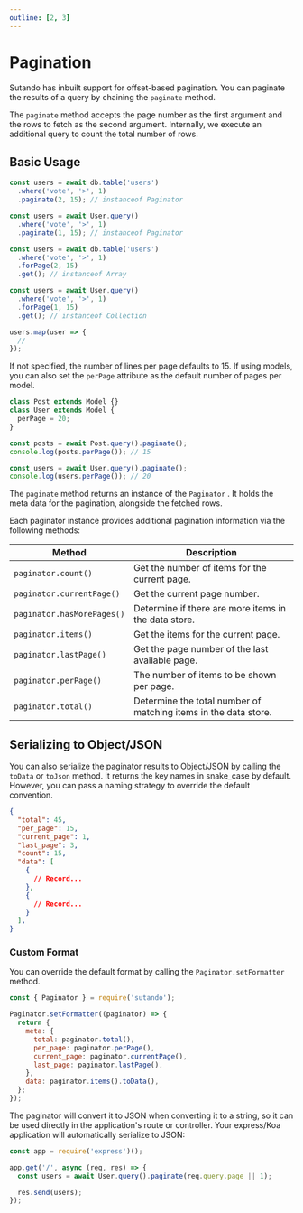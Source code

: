 ```yaml
---
outline: [2, 3]
---
```


<script setup>
import { useRoute } from 'vitepress'

const route = useRoute()

if (typeof _hmt != "undefined") {
  if (route?.path) {
    window._hmt.push(['_trackPageview', route.path]);
  }
}
</script>

# Pagination

Sutando has inbuilt support for offset-based pagination. You can paginate the results of a query by chaining the `paginate` method.

The `paginate` method accepts the page number as the first argument and the rows to fetch as the second argument. Internally, we execute an additional query to count the total number of rows.

## Basic Usage

```js
const users = await db.table('users')
  .where('vote', '>', 1)
  .paginate(2, 15); // instanceof Paginator

const users = await User.query()
  .where('vote', '>', 1)
  .paginate(1, 15); // instanceof Paginator

const users = await db.table('users')
  .where('vote', '>', 1)
  .forPage(2, 15)
  .get(); // instanceof Array

const users = await User.query()
  .where('vote', '>', 1)
  .forPage(1, 15)
  .get(); // instanceof Collection

users.map(user => {
  //
});
```

If not specified, the number of lines per page defaults to 15. If using models, you can also set the `perPage` attribute as the default number of pages per model.

```js
class Post extends Model {}
class User extends Model {
  perPage = 20;
}

const posts = await Post.query().paginate();
console.log(posts.perPage()); // 15

const users = await User.query().paginate();
console.log(users.perPage()); // 20
```

The `paginate` method returns an instance of the `Paginator` . It holds the meta data for the pagination, alongside the fetched rows.

Each paginator instance provides additional pagination information via the following methods:

|  Method | Description |
|  ----  | ----  |
| `paginator.count()` | Get the number of items for the current page. |
| `paginator.currentPage()` | Get the current page number. |
| `paginator.hasMorePages()` | Determine if there are more items in the data store. |
| `paginator.items()` | Get the items for the current page. |
| `paginator.lastPage()` | Get the page number of the last available page. |
| `paginator.perPage()` | The number of items to be shown per page. |
| `paginator.total()` | Determine the total number of matching items in the data store.  |


## Serializing to Object/JSON

You can also serialize the paginator results to Object/JSON by calling the `toData` or `toJson` method. It returns the key names in snake_case by default. However, you can pass a naming strategy to override the default convention.

```JSON
{
  "total": 45,
  "per_page": 15,
  "current_page": 1,
  "last_page": 3,
  "count": 15,
  "data": [
    {
      // Record...
    },
    {
      // Record...
    }
  ],
}
```

### Custom Format

You can override the default format by calling the `Paginator.setFormatter` method.

```js
const { Paginator } = require('sutando');

Paginator.setFormatter((paginator) => {
  return {
    meta: {
      total: paginator.total(),
      per_page: paginator.perPage(),
      current_page: paginator.currentPage(),
      last_page: paginator.lastPage(),
    },
    data: paginator.items().toData(),
  };
});
```

The paginator will convert it to JSON when converting it to a string, so it can be used directly in the application's route or controller. Your express/Koa application will automatically serialize to JSON:

```js
const app = require('express')();

app.get('/', async (req, res) => {
  const users = await User.query().paginate(req.query.page || 1);

  res.send(users);
});
```



